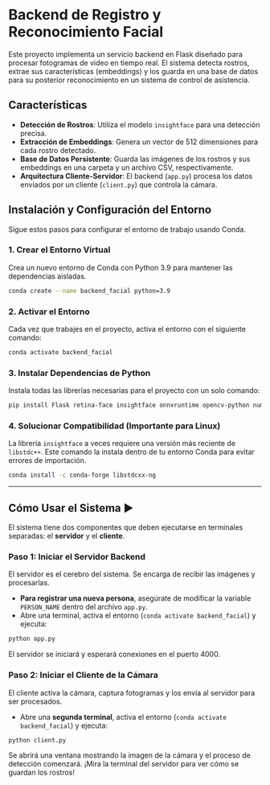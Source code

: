 # **Backend de Registro y Reconocimiento Facial**

Este proyecto implementa un servicio backend en Flask diseñado para procesar fotogramas de video en tiempo real. El sistema detecta rostros, extrae sus características (embeddings) y los guarda en una base de datos para su posterior reconocimiento en un sistema de control de asistencia.

## **Características**

- **Detección de Rostros**: Utiliza el modelo `insightface` para una detección precisa.
- **Extracción de Embeddings**: Genera un vector de 512 dimensiones para cada rostro detectado.
- **Base de Datos Persistente**: Guarda las imágenes de los rostros y sus embeddings en una carpeta y un archivo CSV, respectivamente.
- **Arquitectura Cliente-Servidor**: El backend (`app.py`) procesa los datos enviados por un cliente (`client.py`) que controla la cámara.

## **Instalación y Configuración del Entorno**

Sigue estos pasos para configurar el entorno de trabajo usando Conda.

### **1. Crear el Entorno Virtual**

Crea un nuevo entorno de Conda con Python 3.9 para mantener las dependencias aisladas.

```bash
conda create --name backend_facial python=3.9
```

### **2. Activar el Entorno**

Cada vez que trabajes en el proyecto, activa el entorno con el siguiente comando:

```bash
conda activate backend_facial
```

### **3. Instalar Dependencias de Python**

Instala todas las librerías necesarias para el proyecto con un solo comando:

```bash
pip install Flask retina-face insightface onnxruntime opencv-python numpy requests pandas
```

### **4. Solucionar Compatibilidad (Importante para Linux)**

La librería `insightface` a veces requiere una versión más reciente de `libstdc++`. Este comando la instala dentro de tu entorno Conda para evitar errores de importación.

```bash
conda install -c conda-forge libstdcxx-ng
```

---

## **Cómo Usar el Sistema** ▶️

El sistema tiene dos componentes que deben ejecutarse en terminales separadas: el **servidor** y el **cliente**.

### **Paso 1: Iniciar el Servidor Backend**

El servidor es el cerebro del sistema. Se encarga de recibir las imágenes y procesarlas.

- **Para registrar una nueva persona**, asegúrate de modificar la variable `PERSON_NAME` dentro del archivo `app.py`.
- Abre una terminal, activa el entorno (`conda activate backend_facial`) y ejecuta:

```bash
python app.py
```

El servidor se iniciará y esperará conexiones en el puerto 4000.

### **Paso 2: Iniciar el Cliente de la Cámara**

El cliente activa la cámara, captura fotogramas y los envía al servidor para ser procesados.

- Abre una **segunda terminal**, activa el entorno (`conda activate backend_facial`) y ejecuta:

```bash
python client.py
```

Se abrirá una ventana mostrando la imagen de la cámara y el proceso de detección comenzará. ¡Mira la terminal del servidor para ver cómo se guardan los rostros\!
